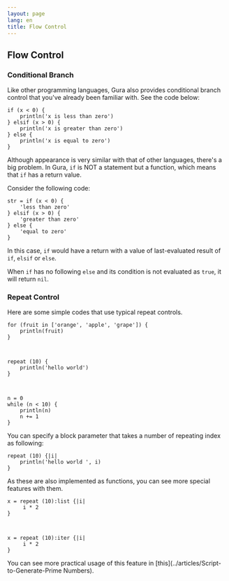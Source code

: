```yaml
---
layout: page
lang: en
title: Flow Control
---
```


Flow Control
------------

### Conditional Branch

Like other programming languages, Gura also provides conditional branch control
that you've already been familiar with. See the code below:

    if (x < 0) {
        println('x is less than zero')
    } elsif (x > 0) {
        println('x is greater than zero')
    } else {
        println('x is equal to zero')
    }

Although appearance is very similar with that of other languages, there's a big problem.
In Gura, `if` is NOT a statement but a function, which means that `if` has a return value.

Consider the following code:

    str = if (x < 0) {
        'less than zero'
    } elsif (x > 0) {
        'greater than zero'
    } else {
        'equal to zero'
    }

In this case, `if` would have a return
with a value of last-evaluated result of `if`, `elsif` or `else`.

When `if` has no following `else` and its condition is not evaluated as `true`,
it will return `nil`.

### Repeat Control

Here are some simple codes that use typical repeat controls.

    for (fruit in ['orange', 'apple', 'grape']) {
        println(fruit)
    }



    repeat (10) {
        println('hello world')
    }



    n = 0
    while (n < 10) {
        println(n)
        n += 1
    }

You can specify a block parameter that takes a number of repeating index as following:

    repeat (10) {|i|
        println('hello world ', i)
    }

As these are also implemented as functions, you can see more special features with them.

    x = repeat (10):list {|i|
         i * 2
    }



    x = repeat (10):iter {|i|
         i * 2
    }

You can see more practical usage of this feature in [this](../articles/Script-to-Generate-Prime Numbers).
